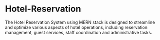 # Hotel-Reservation
The Hotel Reservation System using MERN stack is designed to streamline and optimize various aspects of hotel operations, including reservation management, guest services, staff coordination and administrative tasks.
